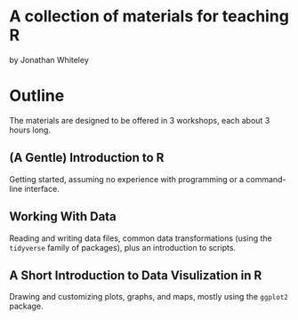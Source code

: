 # A collection of materials for teaching R
by Jonathan Whiteley

# Outline

The materials are designed to be offered in 3 workshops, each about 3 hours long.

## (A Gentle) Introduction to R

Getting started, assuming no experience with programming or a command-line interface.

## Working With Data

Reading and writing data files, common data transformations (using the `tidyverse` family of packages),
plus an introduction to scripts.

## A Short Introduction to Data Visulization in R

Drawing and customizing plots, graphs, and maps, mostly using the `ggplot2` package.


